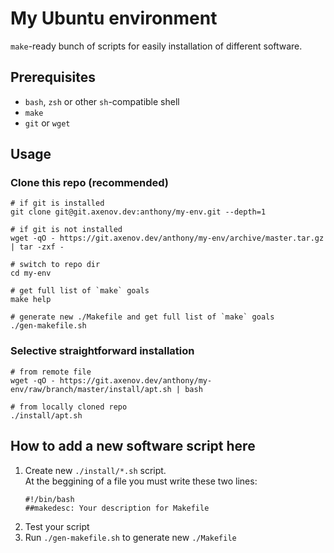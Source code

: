 # My Ubuntu environment

`make`-ready bunch of scripts for easily installation of different software.

## Prerequisites

* `bash`, `zsh` or other `sh`-compatible shell
* `make`
* `git` or `wget`

## Usage

### Clone this repo (recommended)

```shell
# if git is installed
git clone git@git.axenov.dev:anthony/my-env.git --depth=1

# if git is not installed
wget -qO - https://git.axenov.dev/anthony/my-env/archive/master.tar.gz | tar -zxf -

# switch to repo dir
cd my-env

# get full list of `make` goals
make help

# generate new ./Makefile and get full list of `make` goals
./gen-makefile.sh
```

### Selective straightforward installation

```shell
# from remote file
wget -qO - https://git.axenov.dev/anthony/my-env/raw/branch/master/install/apt.sh | bash

# from locally cloned repo
./install/apt.sh
```

## How to add a new software script here

1. Create new `./install/*.sh` script.  
   At the beggining of a file you must write these two lines:
   ```shell
   #!/bin/bash
   ##makedesc: Your description for Makefile
   ```
2. Test your script
3. Run `./gen-makefile.sh` to generate new `./Makefile`

